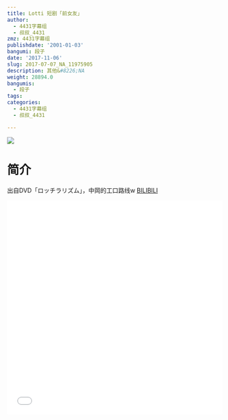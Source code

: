 ```yaml
---
title: Lotti 短剧「前女友」
author:
  - 4431字幕组
  - 叔叔_4431
zmz: 4431字幕组
publishdate: '2001-01-03'
bangumi: 段子
date: '2017-11-06'
slug: 2017-07-07_NA_11975905
description: 其他&#8226;NA
weight: 28894.0
bangumis:
  - 段子
tags:
categories:
  - 4431字幕组
  - 叔叔_4431

---
```

![](https://i.imgur.com/O27ZWm3.png)
# 简介  
出自DVD「ロッチラリズム」，中岡的工口路线w
  [BILIBILI](https://www.bilibili.com/video/av11975905/)

  <iframe src="//www.bilibili.com/blackboard/player.html?cid=19764758&aid=11975905" width="100%" height="500" frameborder="0" allowfullscreen="allowfullscreen"></iframe>
